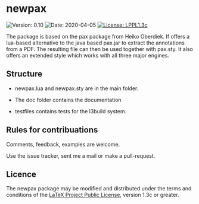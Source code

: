 # newpax

![Version: 0.10](https://img.shields.io/badge/current_version-0.10-blue.svg?style=flat-square)
![Date: 2020-04-05](https://img.shields.io/badge/date-2020-04-05-blue.svg?style=flat-square)
[![License: LPPL1.3c ](https://img.shields.io/badge/license-LPPL1.3c-blue.svg?style=flat-square)](https://ctan.org/license/lppl1.3c)

The package is based on the pax package from Heiko Oberdiek. 
  If offers a lua-based alternative to the java based pax.jar to extract the annotations from a PDF. The resulting file
  can then be used together with pax.sty. It also offers an extended style which works with all three major engines.


##  Structure

- newpax.lua and newpax.sty are in the main folder. 

- The doc folder contains the documentation 
    
- testfiles contains tests for the l3build system. 
      
## Rules for contribuations

Comments, feedback, examples are welcome. 

Use the issue tracker, sent me a mail or make a pull-request.

## Licence

The newpax package may be modified and distributed under the terms and conditions of the 
[LaTeX Project Public License](https://www.latex-project.org/lppl/), version 1.3c or greater.
 


